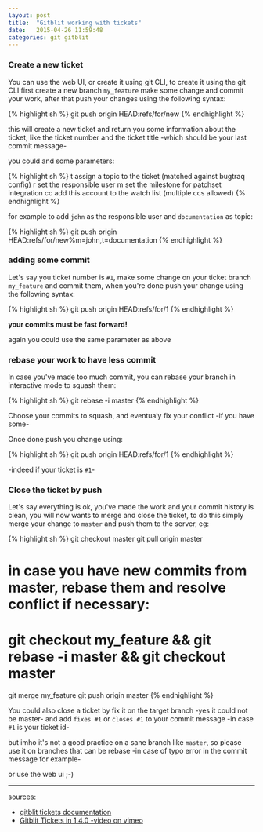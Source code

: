 ```yaml
---
layout: post
title:  "Gitblit working with tickets"
date:   2015-04-26 11:59:48
categories: git gitblit
---
```


### Create a new ticket

You can use the web UI, or create it using git CLI, to create it using the git CLI first create a new branch `my_feature` make some change and commit your work, after that push your changes using the following syntax:

{% highlight sh %}
git push origin HEAD:refs/for/new
{% endhighlight %}

this will create a new ticket and return you some information about the ticket, like the ticket number and the ticket title -which should be your last commit message-

you could and some parameters:

{% highlight sh %}
t   assign a topic to the ticket (matched against bugtraq config)
r   set the responsible user
m   set the milestone for patchset integration
cc  add this account to the watch list (multiple ccs allowed)
{% endhighlight %}

for example to add `john` as the responsible user and `documentation` as topic:

{% highlight sh %}
git push origin HEAD:refs/for/new%m=john,t=documentation
{% endhighlight %}

### adding some commit

Let's say you ticket number is `#1`, make some change on your ticket branch `my_feature` and commit them, when you're done push your change using the following syntax:

{% highlight sh %}
git push origin HEAD:refs/for/1
{% endhighlight %}

**your commits must be fast forward!**

again you could use the same parameter as above

### rebase your work to have less commit

In case you've made too much commit, you can rebase your branch in interactive mode to squash them:

{% highlight sh %}
git rebase -i master
{% endhighlight %}

Choose your commits to squash, and eventualy fix your conflict -if you have some-

Once done push you change using:

{% highlight sh %}
git push origin HEAD:refs/for/1
{% endhighlight %}

-indeed if your ticket is `#1`-

### Close the ticket by push

Let's say everything is ok, you've made the work and your commit history is clean, you will now wants to merge and close the ticket, to do this simply merge your change to `master` and push them to the server, eg:

{% highlight sh %}
git checkout master
git pull origin master
# in case you have new commits from master, rebase them and resolve conflict if necessary:
# git checkout my_feature && git rebase -i master && git checkout master
git merge my_feature
git push origin master
{% endhighlight %}

You could also close a ticket by fix it on the target branch -yes it could not be master- and add `fixes #1` or `closes #1` to your commit message -in case `#1` is your ticket id- 

but imho it's not a good practice on a sane branch like `master`, so please use it on branches that can be rebase -in case of typo error in the commit message for example-

or use the web ui ;-)

<hr/>
sources:

- [gitblit tickets documentation](http://gitblit.com/tickets_using.html)
- [Gitblit Tickets in 1.4.0 -video on vimeo](https://vimeo.com/86164723)
